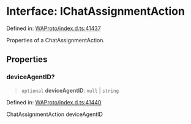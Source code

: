 # Interface: IChatAssignmentAction

Defined in: [WAProto/index.d.ts:41437](https://github.com/Fokusdotid/Baileys/blob/b457796e9982984bfe7323cdd6fea8bc613c4ed0/WAProto/index.d.ts#L41437)

Properties of a ChatAssignmentAction.

## Properties

### deviceAgentID?

> `optional` **deviceAgentID**: `null` \| `string`

Defined in: [WAProto/index.d.ts:41440](https://github.com/Fokusdotid/Baileys/blob/b457796e9982984bfe7323cdd6fea8bc613c4ed0/WAProto/index.d.ts#L41440)

ChatAssignmentAction deviceAgentID
